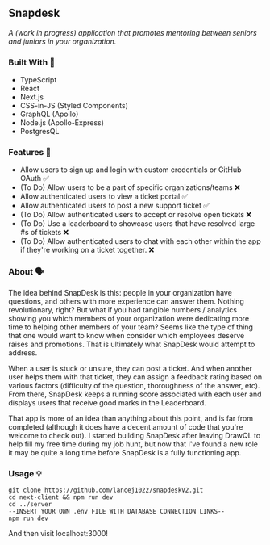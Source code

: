 ## Snapdesk

_A (work in progress) application that promotes mentoring between seniors and juniors in your organization._

### Built With 🔧

- TypeScript
- React
- Next.js
- CSS-in-JS (Styled Components)
- GraphQL (Apollo)
- Node.js (Apollo-Express)
- PostgresQL

### Features 📝

- Allow users to sign up and login with custom credentials or GitHub OAuth ✅
- (To Do) Allow users to be a part of specific organizations/teams ❌
- Allow authenticated users to view a ticket portal ✅
- Allow authenticated users to post a new support ticket ✅
- (To Do) Allow authenticated users to accept or resolve open tickets ❌
- (To Do) Use a leaderboard to showcase users that have resolved large #s of tickets ❌
- (To Do) Allow authenticated users to chat with each other within the app if they're working on a ticket together. ❌

### About 🗣

The idea behind SnapDesk is this: people in your organization have questions, and others with more experience can answer them. Nothing revolutionary, right? But what if you had tangible numbers / analytics showing you which members of your organization were dedicating more time to helping other members of your team? Seems like the type of thing that one would want to know when consider which employees deserve raises and promotions. That is ultimately what SnapDesk would attempt to address.

When a user is stuck or unsure, they can post a ticket. And when another user helps them with that ticket, they can assign a feedback rating based on various factors (difficulty of the question, thoroughness of the answer, etc). From there, SnapDesk keeps a running score associated with each user and displays users that receive good marks in the Leaderboard.

That app is more of an idea than anything about this point, and is far from completed (although it does have a decent amount of code that you're welcome to check out). I started building SnapDesk after leaving DrawQL to help fill my free time during my job hunt, but now that I've found a new role it may be quite a long time before SnapDesk is a fully functioning app.

### Usage 💡

```
git clone https://github.com/lancej1022/snapdeskV2.git
cd next-client && npm run dev
cd ../server
--INSERT YOUR OWN .env FILE WITH DATABASE CONNECTION LINKS--
npm run dev
```

And then visit localhost:3000!
